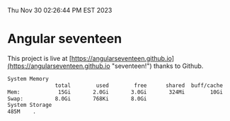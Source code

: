 Thu Nov 30 02:26:44 PM EST 2023

# Angular seventeen


This project is live at [https://angularseventeen.github.io](https://angularseventeen.github.io "seventeen!") thanks to Github.

```bash
System Memory
               total        used        free      shared  buff/cache   available
Mem:            15Gi       2.0Gi       3.0Gi       324Mi        10Gi        13Gi
Swap:          8.0Gi       768Ki       8.0Gi
System Storage
485M	.
```
```bash
